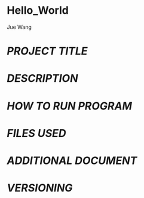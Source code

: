 # Hello_World
Jue Wang
# *PROJECT TITLE*
# *DESCRIPTION* 
# *HOW TO RUN PROGRAM*
# *FILES USED*
# *ADDITIONAL DOCUMENT*
# *VERSIONING*
